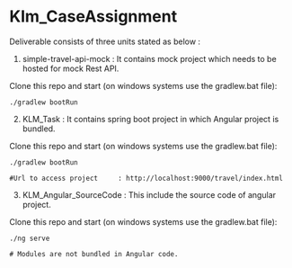 # Klm_CaseAssignment

Deliverable consists of three units stated as below :

1. simple-travel-api-mock : It contains mock project which needs to be hosted for mock Rest API.

Clone this repo and start (on windows systems use the gradlew.bat file):

`./gradlew bootRun`

2. KLM_Task : It contains spring boot project in which Angular project is bundled.

Clone this repo and start (on windows systems use the gradlew.bat file):

`./gradlew bootRun`
   
    #Url to access project     : http://localhost:9000/travel/index.html

3. KLM_Angular_SourceCode : This include the source code of angular project.

Clone this repo and start (on windows systems use the gradlew.bat file):

`./ng serve`

	# Modules are not bundled in Angular code.
